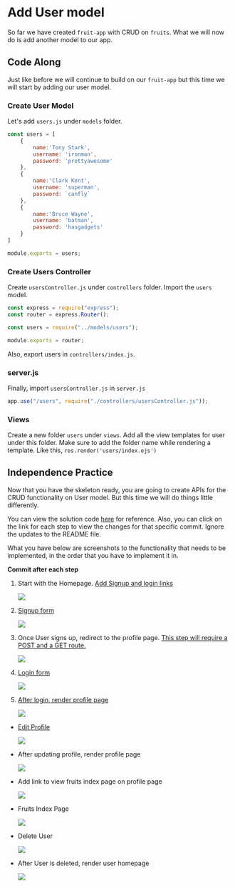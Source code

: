# Add User model

So far we have created `fruit-app` with CRUD on `fruits`. What we will now do is add another model to our app.

## Code Along
Just like before we will continue to build on our `fruit-app` but this time we will start by adding our user model.

### Create User Model

Let's add `users.js` under `models` folder.

```js
const users = [
    {
        name:'Tony Stark',
        username: 'ironman',
        password: 'prettyawesome'
    },
    {
        name:'Clark Kent',
        username: 'superman',
        password: `canfly`
    },
    {
        name:'Bruce Wayne',
        username: 'batman',
        password: 'hasgadgets'
    }
]

module.exports = users;
```

### Create Users Controller

Create `usersController.js` under `controllers` folder. Import the `users` model.

```js
const express = require("express");
const router = express.Router();

const users = require("../models/users");

module.exports = router;
```

Also, export users in `controllers/index.js`.



### server.js

Finally, import `usersController.js` in `server.js`

```js
app.use("/users", require("./controllers/usersController.js"));
```

### Views

Create a new folder `users` under `views`. Add all the view templates for user under this folder. Make sure to add the folder name while rendering a template. Like this, `res.render('users/index.ejs')`

## Independence Practice

Now that you have the skeleton ready, you are going to create APIs for the CRUD functionality on User model. But this time we will do things little differently. 

You can view the solution code [here](https://git.generalassemb.ly/jdr-0622/express-user-model/tree/master/marc-solution/fruit-app) for reference. Also, you can click on the link for each step to view the changes for that specific commit. Ignore the updates to the README file.

What you have below are screenshots to the functionality that needs to be implemented, in the order that you have to implement it in.

**Commit after each step**

1. Start with the Homepage. [Add Signup and login links](https://git.generalassemb.ly/cfg-seir-1/express-user-model/commit/efd8d3f56d95b92ced24e15c1694810c04e4bd47)

	![](./images/homepage.png)
	

1. [Signup form](https://git.generalassemb.ly/cfg-seir-1/express-user-model/commit/1d94a85134738f14fa5cd61b5af629cffe5c4a5f)

	![](./images/signup.png)
	

1. Once User signs up, redirect to the profile page. [This step will require a POST and a GET route.](https://git.generalassemb.ly/cfg-seir-1/express-user-model/commit/7e5e73dd47be0cc4b8f4aa7636291f38296a972a)

	![](./images/show-profile.png)

1. [Login form](https://git.generalassemb.ly/cfg-seir-1/express-user-model/commit/4b81809d6b63f6d664672de1f8c1a9b4a6fc7e3c)

	![](./images/login.png)
	
1. [After login, render profile page](https://git.generalassemb.ly/cfg-seir-1/express-user-model/commit/b657fdc8a1925a6b8ebb8fa7678bfd96db095307)

	![](./images/show-profile.png)

- [Edit Profile]()

	![](./images/edit-profile.png)
	
- After updating profile, render profile page

	![](./images/updated-profile.png)
	
- Add link to view fruits index page on profile page

	![](./images/view-fruits.png)

- Fruits Index Page

	![](./images/fruits.png)

- Delete User

	![](./images/delete-user.png)
	
- After User is deleted, render user homepage

	![](./images/homepage.png)
